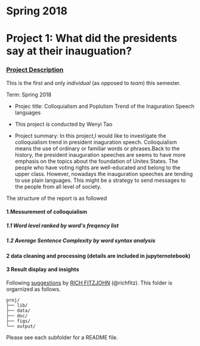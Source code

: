 # Spring 2018
# Project 1: What did the presidents say at their inauguation?


### [Project Description](doc/)
This is the first and only *individual* (as opposed to *team*) this semester. 

Term: Spring 2018

+ Projec title: Colloquialism and Poplulism Trend of the Inaguration Speech languages
+ This project is conducted by Wenyi Tao

+ Project summary:  In this project,I would like to investigate the colloquialism trend in president inaguration speech. Colloquialism means the use of ordinary or familiar words or phrases.Back to the history, the president inauguration speeches are seems to have more emphasis on the topics about the foundation of Unites States. The people who have voting rights are well-educated and belong to the upper class. However, nowadays the inauguration speeches are tending to use plain languages. This might be a strategy to send messages to the people from all level of society. 

The structure of the report is as followed
#### 1.Messurement of colloquialism
##### 1.1 Word level ranked by word's freqency list
##### 1.2 Average Sentence Complexity by word syntax analysis
#### 2 data cleaning and processing (details are included in jupyternotebook)
#### 3 Result display and insights


Following [suggestions](http://nicercode.github.io/blog/2013-04-05-projects/) by [RICH FITZJOHN](http://nicercode.github.io/about/#Team) (@richfitz). This folder is orgarnized as follows.

```
proj/
├── lib/
├── data/
├── doc/
├── figs/
└── output/
```

Please see each subfolder for a README file.
